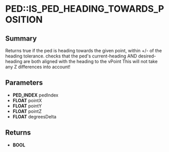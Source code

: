 # PED::IS_PED_HEADING_TOWARDS_POSITION

## Summary
Returns true if the ped is heading towards the given point, within +/- of the heading tolerance.
checks that the ped's current-heading AND desired-heading are both aligned with the heading to the vPoint
This will not take any Z differences into account!

## Parameters
* **PED_INDEX** pedIndex
* **FLOAT** pointX
* **FLOAT** pointY
* **FLOAT** pointZ
* **FLOAT** degreesDelta

## Returns
* **BOOL**